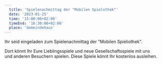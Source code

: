 ```yaml
---
  title: 'Spielenachmittag der "Mobilen Spielothek"'
  date: '2023-01-25'
  time: '15:00:00+02:00'
  timeEnd: '16:30:00+02:00'
  place: 'Gemeindehaus'
---
```


Ihr seid eingeladen zum Spielenachmittag der "Mobilen Spieliothek".

Dort könnt Ihr Eure Lieblingsspiele und neue Gesellschaftsspiele mit uns und anderen Besuchern spielen.
Diese Spiele könnt Ihr kostenlos ausleihen.
